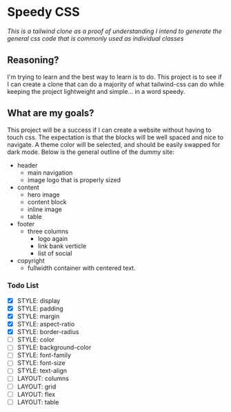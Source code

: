 # Speedy CSS 
*This is a tailwind clone as a proof of understanding I intend to generate the general css code that is commonly used as individual classes*

## Reasoning?
I'm trying to learn and the best way to learn is to do. This project is to see if I can create a clone that can do a majority of what tailwind-css can do while keeping the project lightweight and simple... in a word speedy.

## What are my goals?
This project will be a success if I can create a website without having to touch css. The expectation is that the blocks will be well spaced and nice to navigate. A theme color will be selected, and should be easily swapped for dark mode. Below is the general outline of the dummy site:

- header
    - main navigation
    - image logo that is properly sized
- content
    - hero image
    - content block
    - inline image
    - table
- footer
    - three columns
        - logo again
        - link bank verticle
        - list of social
- copyright
    - fullwidth container with centered text.

### Todo List

- [x] STYLE: display
- [x] STYLE: padding
- [x] STYLE: margin
- [x] STYLE: aspect-ratio
- [x] STYLE: border-radius
- [ ] STYLE: color
- [ ] STYLE: background-color
- [ ] STYLE: font-family
- [ ] STYLE: font-size
- [ ] STYLE: text-align
- [ ] LAYOUT: columns
- [ ] LAYOUT: grid
- [ ] LAYOUT: flex
- [ ] LAYOUT: table
